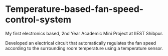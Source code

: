 # Temperature-based-fan-speed-control-system
My first electronics based, 2nd Year Academic Mini Project at IIEST Shibpur.

Developed an electrical circuit that automatically regulates the fan speed according to the surrounding room temperature using a temperature sensor.

